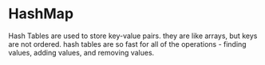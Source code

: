 # HashMap

Hash Tables are used to store key-value pairs. they are like arrays, but keys are not ordered.
hash tables are so fast for all of the operations - finding values, adding values, and removing values.

